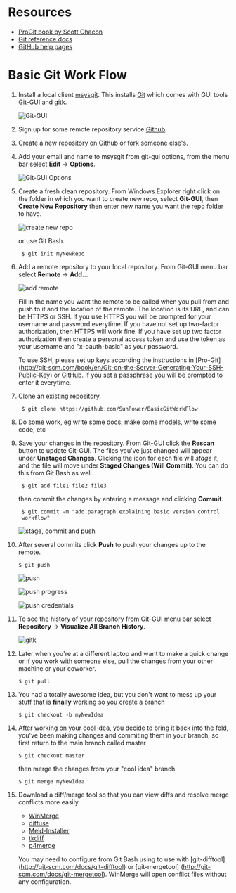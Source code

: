 Resources
=========

* [ProGit book by Scott Chacon](http://git-scm.com/book)
* [Git reference docs](http://git-scm.com/doc)
* [GitHub help pages](https://help.github.com/)

Basic Git Work Flow
===================
1. Install a local client [msysgit](http://msysgit.github.io/).
This installs [Git](http://git-scm.com) which comes with GUI tools [Git-GUI](http://git-scm.com/docs/git-gui) and [gitk](http://git-scm.com/docs/git-gui).

    ![Git-GUI](Git-GUI-splash.png)

2. Sign up for some remote repository service [Github](https://github.com/).
3. Create a new repository on Github or fork someone else's.
4. Add your email and name to msysgit from git-gui options, from the menu bar
select **Edit** -> **Options**.

    ![Git-GUI Options](Git-GUI-options.png)

5. Create a fresh clean repository. From Windows Explorer right click on the
folder in which you want to create new repo, select **Git-GUI**, then
**Create New Repository** then enter new name you want the repo folder to have.

    ![create new repo](create-new-repo-w-Git-GUI.png)

    or use Git Bash.

        $ git init myNewRepo

6. Add a remote repository to your local repository. From Git-GUI menu bar
select **Remote** -> **Add...**

    ![add remote](Git-GUI-add-remote.png)

    Fill in the name you want the remote to be called when you pull from and
    push to it and the location of the remote. The location is its URL, and can
    be HTTPS or SSH. If you use HTTPS you will be prompted for your username
    and password everytime. If you have not set up two-factor authorization,
    then HTTPS will work fine. If you have set up two factor authorization then
    create a personal access token and use the token as your username and
    "x-oauth-basic" as your password.

    To use SSH, please set up keys according the instructions in [Pro-Git]
    (http://git-scm.com/book/en/Git-on-the-Server-Generating-Your-SSH-Public-Key)
    or [GitHub](https://help.github.com/articles/generating-ssh-keys). If you
    set a passphrase you will be prompted to enter it everytime.

7. Clone an existing repository.

        $ git clone https://github.com/SunPower/BasicGitWorkFlow

8. Do some work, eg write some docs, make some models, write some code, etc
9. Save your changes in the repository. From Git-GUI click the **Rescan**
button to update Git-GUI. The files you've just changed will appear under
**Unstaged Changes**. Clicking the icon for each file will _stage_ it, and the
file will move under **Staged Changes (Will Commit)**. You can do this from Git
Bash as well.

        $ git add file1 file2 file3

    then commit the changes by entering a message and clicking **Commit**.

        $ git commit -m "add paragraph explaining basic version control
        workflow"

    ![stage, commit and push](Git-GUI-stage-commit.png)

10. After several commits click **Push** to push your changes up to the remote.

        $ git push

    ![push](Git-GUI-push1.png)

    ![push progress](Git-GUI-push2.png)

    ![push credentials](Git-GUI-push3.png)

11. To see the history of your repository from Git-GUI menu bar select
**Repository** -> **Visualize All Branch History**.

    ![gitk](gitk.png)

12. Later when you're at a different laptop and want to make a quick change or
if you work with someone else, pull the changes from your other machine or your
coworker.

        $ git pull

13. You had a totally awesome idea, but you don't want to mess up your stuff
that is **finally** working so you create a branch

        $ git checkout -b myNewIdea

14. After working on your cool idea, you decide to bring it back into the fold,
you've been making changes and commiting them in your branch, so first return
to the main branch called master

        $ git checkout master

    then merge the changes from your "cool idea" branch

        $ git merge myNewIdea

15. Download a diff/merge tool so that you can view diffs and resolve merge
conflicts more easily.

    * [WinMerge](http://winmerge.org/)
    * [diffuse](http://diffuse.sourceforge.net/)
    * [Meld-Installer](http://sourceforge.net/projects/meld-installer/) 
    * [tkdiff](http://sourceforge.net/projects/tkdiff/)
    * [p4merge](http://www.perforce.com/product/components/perforce-visual-merge-and-diff-tools)

    You may need to configure from Git Bash using to use with [git-difftool]
    (http://git-scm.com/docs/git-difftool) or [git-mergetool]
    (http://git-scm.com/docs/git-mergetool). WinMerge will open conflict files
    without any configuration.
